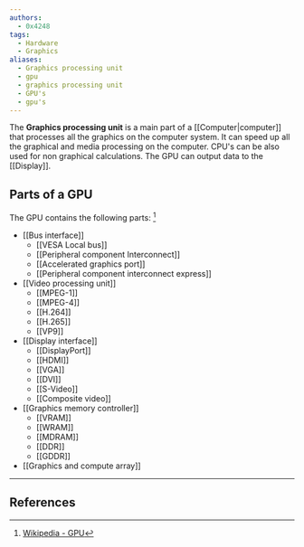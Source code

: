 ```yaml
---
authors:
  - 0x4248
tags:
  - Hardware
  - Graphics
aliases:
  - Graphics processing unit
  - gpu
  - graphics processing unit
  - GPU's
  - gpu's
---
```

The **Graphics processing unit** is a main part of a [[Computer|computer]] that processes all the graphics on the computer system. It can speed up all the graphical and media processing on the computer. CPU's can be also used for non graphical calculations. The GPU can output data to the [[Display]].
## Parts of a GPU
The GPU contains the following parts: [^1]
- [[Bus interface]]
	- [[VESA Local bus]]
	- [[Peripheral component Interconnect]]
	- [[Accelerated graphics port]]
	- [[Peripheral component interconnect express]]
- [[Video processing unit]]
	- [[MPEG-1]]
	- [[MPEG-4]]
	- [[H.264]]
	- [[H.265]]
	- [[VP9]]
- [[Display interface]]
	- [[DisplayPort]]
	- [[HDMI]]
	- [[VGA]]
	- [[DVI]]
	- [[S-Video]]
	- [[Composite video]]
- [[Graphics memory controller]]
	- [[VRAM]]
	- [[WRAM]]
	- [[MDRAM]]
	- [[DDR]]
	- [[GDDR]]
- [[Graphics and compute array]]
---
## References
[^1]: [Wikipedia - GPU](https://en.wikipedia.org/wiki/Graphics_processing_unit)
